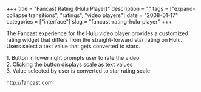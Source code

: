 +++
title = "Fancast Rating (Hulu Player)"
description = ""
tags = ["expand-collapse transitions", "ratings", "video players"]
date = "2008-01-17"
categories = ["interface"]
slug = "fancast-rating-hulu-player"
+++


<p>The Fancast experience for the Hulu video player provides a customized rating widget that differs from the straight-forward star rating on Hulu. Users select a text value that gets converted to stars.</p>
<div id="screens-full" class="clear"><div class="caption">1. Button in lower right prompts user to rate the video</div><div class="fullimg clear"><a href="/media/interface/hulu-fancast-rating-1.png" class="group" rel="group" title="1. Button in lower right prompts user to rate the video"><img src="/media/interface/hulu-fancast-rating-1.png" alt="" class="img-responsive"></a></div></div><div id="screens-full" class="clear"><div class="caption">2. Clicking the button displays scale as text values</div><div class="fullimg clear"><a href="/media/interface/hulu-fancast-rating-2.png" class="group" rel="group" title="2. Clicking the button displays scale as text values"><img src="/media/interface/hulu-fancast-rating-2.png" alt="" class="img-responsive"></a></div></div><div id="screens-full" class="clear"><div class="caption">3. Value selected by user is converted to star rating scale</div><div class="fullimg clear"><a href="/media/interface/hulu-fancast-rating-3.png" class="group" rel="group" title="3. Value selected by user is converted to star rating scale"><img src="/media/interface/hulu-fancast-rating-3.png" alt="" class="img-responsive"></a></div></div>        
<p><a href="http://fancast.com/">http://fancast.com</a></p>


